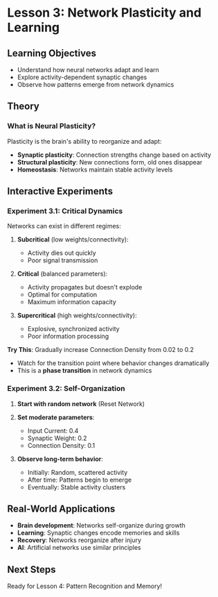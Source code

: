 # Lesson 3: Network Plasticity and Learning

## Learning Objectives
- Understand how neural networks adapt and learn
- Explore activity-dependent synaptic changes
- Observe how patterns emerge from network dynamics

## Theory

### What is Neural Plasticity?
Plasticity is the brain's ability to reorganize and adapt:
- **Synaptic plasticity**: Connection strengths change based on activity
- **Structural plasticity**: New connections form, old ones disappear
- **Homeostasis**: Networks maintain stable activity levels

## Interactive Experiments

### Experiment 3.1: Critical Dynamics
Networks can exist in different regimes:

1. **Subcritical** (low weights/connectivity):
   - Activity dies out quickly
   - Poor signal transmission

2. **Critical** (balanced parameters):
   - Activity propagates but doesn't explode
   - Optimal for computation
   - Maximum information capacity

3. **Supercritical** (high weights/connectivity):
   - Explosive, synchronized activity
   - Poor information processing

**Try This**: Gradually increase Connection Density from 0.02 to 0.2
- Watch for the transition point where behavior changes dramatically
- This is a **phase transition** in network dynamics

### Experiment 3.2: Self-Organization
1. **Start with random network** (Reset Network)
2. **Set moderate parameters**:
   - Input Current: 0.4
   - Synaptic Weight: 0.2
   - Connection Density: 0.1

3. **Observe long-term behavior**:
   - Initially: Random, scattered activity
   - After time: Patterns begin to emerge
   - Eventually: Stable activity clusters

## Real-World Applications
- **Brain development**: Networks self-organize during growth
- **Learning**: Synaptic changes encode memories and skills
- **Recovery**: Networks reorganize after injury
- **AI**: Artificial networks use similar principles

## Next Steps
Ready for Lesson 4: Pattern Recognition and Memory!
